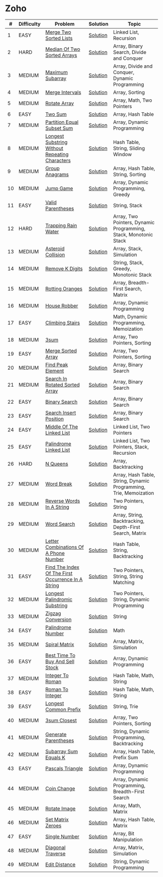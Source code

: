 # Zoho

| #  | Difficulty | Problem                                                                                                                        | Solution                                                                 | Topic                                                             |
|----|------------|--------------------------------------------------------------------------------------------------------------------------------|--------------------------------------------------------------------------|-------------------------------------------------------------------|
| 1  | EASY       | [Merge Two Sorted Lists](https://leetcode.com/problems/merge-two-sorted-lists)                                                 | [Solution](../coding/datastructures/linkedList/LinkedList.java)          | Linked List, Recursion                                            |
| 2  | HARD       | [Median Of Two Sorted Arrays](https://leetcode.com/problems/median-of-two-sorted-arrays)                                       | [Solution](../coding/algorithms/SearchingAlgorithms.java)                | Array, Binary Search, Divide and Conquer                          |
| 3  | MEDIUM     | [Maximum Subarray](https://leetcode.com/problems/maximum-subarray)                                                             | [Solution](../coding/datastructures/arrays/SubArrays.java)               | Array, Divide and Conquer, Dynamic Programming                    |
| 4  | MEDIUM     | [Merge Intervals](https://leetcode.com/problems/merge-intervals)                                                               | [Solution](../coding/datastructures/arrays/SubArrays.java)               | Array, Sorting                                                    |
| 5  | MEDIUM     | [Rotate Array](https://leetcode.com/problems/rotate-array)                                                                     | [Solution](../coding/datastructures/arrays/RotateArrays.java)            | Array, Math, Two Pointers                                         |
| 6  | EASY       | [Two Sum](https://leetcode.com/problems/two-sum)                                                                               | [Solution](../coding/datastructures/hashMapAndSet/Solutions.java)        | Array, Hash Table                                                 |
| 7  | MEDIUM     | [Partition Equal Subset Sum](https://leetcode.com/problems/partition-equal-subset-sum)                                         | [Solution](../coding/algorithms/DynamicProgramming.java)                 | Array, Dynamic Programming                                        |
| 8  | MEDIUM     | [Longest Substring Without Repeating Characters](https://leetcode.com/problems/longest-substring-without-repeating-characters) | [Solution](../coding/algorithms/SlidingWindow.java)                      | Hash Table, String, Sliding Window                                |
| 9  | MEDIUM     | [Group Anagrams](https://leetcode.com/problems/group-anagrams)                                                                 | [Solution](../coding/algorithms/SortingAlgorithms.java)                  | Array, Hash Table, String, Sorting                                |
| 10 | MEDIUM     | [Jump Game](https://leetcode.com/problems/jump-game)                                                                           | [Solution](../coding/algorithms/GreedyAlgorithms.java)                   | Array, Dynamic Programming, Greedy                                |
| 11 | EASY       | [Valid Parentheses](https://leetcode.com/problems/valid-parentheses)                                                           | [Solution](../coding/datastructures/stackAndQueue/Solution.java)         | String, Stack                                                     |
| 12 | HARD       | [Trapping Rain Water](https://leetcode.com/problems/trapping-rain-water)                                                       | [Solution](../coding/datastructures/stackAndQueue/MinStack.java)         | Array, Two Pointers, Dynamic Programming, Stack, Monotonic Stack  |
| 13 | MEDIUM     | [Asteroid Collision](https://leetcode.com/problems/asteroid-collision)                                                         | [Solution](../coding/datastructures/stackAndQueue/MinStack.java)         | Array, Stack, Simulation                                          |
| 14 | MEDIUM     | [Remove K Digits](https://leetcode.com/problems/remove-k-digits)                                                               | [Solution](../coding/datastructures/stackAndQueue/MinStack.java)         | String, Stack, Greedy, Monotonic Stack                            |
| 15 | MEDIUM     | [Rotting Oranges](https://leetcode.com/problems/rotting-oranges)                                                               | [Solution](../coding/datastructures/graph/BFSSolution.java)              | Array, Breadth-First Search, Matrix                               |
| 16 | MEDIUM     | [House Robber](https://leetcode.com/problems/house-robber)                                                                     | [Solution](../coding/algorithms/DynamicProgramming.java)                 | Array, Dynamic Programming                                        |
| 17 | EASY       | [Climbing Stairs](https://leetcode.com/problems/climbing-stairs)                                                               | [Solution](../coding/algorithms/DynamicProgramming.java)                 | Math, Dynamic Programming, Memoization                            |
| 18 | MEDIUM     | [3sum](https://leetcode.com/problems/3sum)                                                                                     | [Solution](../coding/algorithms/TwoPointerSum.java)                      | Array, Two Pointers, Sorting                                      |
| 19 | EASY       | [Merge Sorted Array](https://leetcode.com/problems/merge-sorted-array)                                                         | [Solution](../coding/algorithms/TwoPointer.java)                         | Array, Two Pointers, Sorting                                      |
| 20 | MEDIUM     | [Find Peak Element](https://leetcode.com/problems/find-peak-element)                                                           | [Solution](../coding/algorithms/SearchingAlgorithms.java)                | Array, Binary Search                                              |
| 21 | MEDIUM     | [Search In Rotated Sorted Array](https://leetcode.com/problems/search-in-rotated-sorted-array)                                 | [Solution](../coding/algorithms/SearchingAlgorithms.java)                | Array, Binary Search                                              |
| 22 | EASY       | [Binary Search](https://leetcode.com/problems/binary-search)                                                                   | [Solution](../coding/algorithms/SearchingAlgorithms.java)                | Array, Binary Search                                              |
| 23 | EASY       | [Search Insert Position](https://leetcode.com/problems/search-insert-position)                                                 | [Solution](../coding/algorithms/SearchingAlgorithms.java)                | Array, Binary Search                                              |
| 24 | EASY       | [Middle Of The Linked List](https://leetcode.com/problems/middle-of-the-linked-list)                                           | [Solution](../coding/datastructures/linkedList/LinkedList.java)          | Linked List, Two Pointers                                         |
| 25 | EASY       | [Palindrome Linked List](https://leetcode.com/problems/palindrome-linked-list)                                                 | [Solution](../coding/datastructures/linkedList/LinkedList.java)          | Linked List, Two Pointers, Stack, Recursion                       |
| 26 | HARD       | [N Queens](https://leetcode.com/problems/n-queens)                                                                             | [Solution](../coding/algorithms/recursionAndBacktracking/NQueens.java)   | Array, Backtracking                                               |
| 27 | MEDIUM     | [Word Break](https://leetcode.com/problems/word-break)                                                                         | [Solution](../coding/algorithms/recursionAndBacktracking/WordBreak.java) | Array, Hash Table, String, Dynamic Programming, Trie, Memoization |
| 28 | MEDIUM     | [Reverse Words In A String](https://leetcode.com/problems/reverse-words-in-a-string)                                           | [Solution](../coding/datastructures/string/ReverseWords.java)            | Two Pointers, String                                              |
| 29 | MEDIUM | [Word Search](https://leetcode.com/problems/word-search) | [Solution](../coding/algorithms/recursionAndBacktracking/WordSearch.java) | Array, String, Backtracking, Depth-First Search, Matrix |
| 30 | MEDIUM | [Letter Combinations Of A Phone Number](https://leetcode.com/problems/letter-combinations-of-a-phone-number) | [Solution](../coding/algorithms/recursionAndBacktracking/LetterCombination.java) | Hash Table, String, Backtracking |
| 31 | EASY | [Find The Index Of The First Occurrence In A String](https://leetcode.com/problems/find-the-index-of-the-first-occurrence-in-a-string) | [Solution](../coding/algorithms/string/KMPSearch.java) | Two Pointers, String, String Matching |
| 32 | MEDIUM | [Longest Palindromic Substring](https://leetcode.com/problems/longest-palindromic-substring) | [Solution](../coding/algorithms/twoPointerAndSlidingWindow/LongestPalindromic.java) | Two Pointers, String, Dynamic Programming |
| 33 | MEDIUM | [Zigzag Conversion](https://leetcode.com/problems/zigzag-conversion) | [Solution](../coding/datastructures/string/ZigZagConversion.java) | String |
| 34 | EASY | [Palindrome Number](https://leetcode.com/problems/palindrome-number) | [Solution](../coding/algorithms/miscellaneous/PalindromeNumber.java) | Math |
| 35 | MEDIUM | [Spiral Matrix](https://leetcode.com/problems/spiral-matrix) | [Solution](../coding/datastructures/arrays/SpiralMatrix.java) | Array, Matrix, Simulation |
| 36 | EASY | [Best Time To Buy And Sell Stock](https://leetcode.com/problems/best-time-to-buy-and-sell-stock) | [Solution](../coding/datastructures/arrays/StockBuySell.java) | Array, Dynamic Programming |
| 37 | MEDIUM | [Integer To Roman](https://leetcode.com/problems/integer-to-roman) | [Solution](../coding/datastructures/arrays/IntegerToRoman.java) | Hash Table, Math, String |
| 38 | EASY | [Roman To Integer](https://leetcode.com/problems/roman-to-integer) | [Solution](../coding/datastructures/arrays/RomanToInt.java) | Hash Table, Math, String |
| 39 | EASY | [Longest Common Prefix](https://leetcode.com/problems/longest-common-prefix) | [Solution](../coding/datastructures/string/LongestCommonPrefix.java) | String, Trie |
| 40 | MEDIUM | [3sum Closest](https://leetcode.com/problems/3sum-closest) | [Solution](../coding/algorithms/twoPointerAndSlidingWindow/ThreeSumClosest.java) | Array, Two Pointers, Sorting |
| 41 | MEDIUM | [Generate Parentheses](https://leetcode.com/problems/generate-parentheses) | [Solution](../coding/algorithms/recursionAndBacktracking/GenerateParentheses.java) | String, Dynamic Programming, Backtracking |
| 42 | MEDIUM | [Subarray Sum Equals K](https://leetcode.com/problems/subarray-sum-equals-k) | [Solution](../coding/datastructures/hashMapAndSet/SubArraySumEqualsK.java) | Array, Hash Table, Prefix Sum |
| 43 | EASY | [Pascals Triangle](https://leetcode.com/problems/pascals-triangle) | [Solution](../coding/algorithms/dynamicProgramming/PascalTriangle.java) | Array, Dynamic Programming |
| 44 | MEDIUM | [Coin Change](https://leetcode.com/problems/coin-change) | [Solution](../coding/algorithms/dynamicProgramming/CoinChange.java) | Array, Dynamic Programming, Breadth-First Search |
| 45 | MEDIUM | [Rotate Image](https://leetcode.com/problems/rotate-image) | [Solution](../coding/datastructures/arrays/RotateImage.java) | Array, Math, Matrix |
| 46 | MEDIUM | [Set Matrix Zeroes](https://leetcode.com/problems/set-matrix-zeroes) | [Solution](../coding/datastructures/arrays/SetMatrixZero.java) | Array, Hash Table, Matrix |
| 47 | EASY | [Single Number](https://leetcode.com/problems/single-number) | [Solution](../coding/algorithms/bitManupulation/SingleNumber.java) | Array, Bit Manipulation |
| 48 | MEDIUM | [Diagonal Traverse](https://leetcode.com/problems/diagonal-traverse) | [Solution](../coding/datastructures/arrays/DiagonalTraverse.java) | Array, Matrix, Simulation |
| 49 | MEDIUM | [Edit Distance](https://leetcode.com/problems/edit-distance) | [Solution](../coding/algorithms/dynamicProgramming/EditDistance.java) | String, Dynamic Programming |
